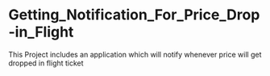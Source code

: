 # Getting_Notification_For_Price_Drop-in_Flight
This Project includes an application which will notify whenever price will get dropped in flight ticket
